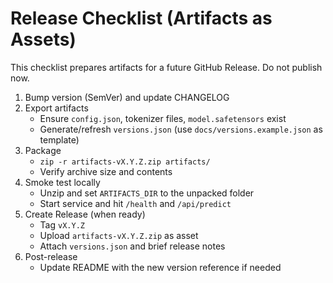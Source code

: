 # Release Checklist (Artifacts as Assets)

This checklist prepares artifacts for a future GitHub Release. Do not publish now.

1) Bump version (SemVer) and update CHANGELOG
2) Export artifacts
   - Ensure `config.json`, tokenizer files, `model.safetensors` exist
   - Generate/refresh `versions.json` (use `docs/versions.example.json` as template)
3) Package
   - `zip -r artifacts-vX.Y.Z.zip artifacts/`
   - Verify archive size and contents
4) Smoke test locally
   - Unzip and set `ARTIFACTS_DIR` to the unpacked folder
   - Start service and hit `/health` and `/api/predict`
5) Create Release (when ready)
   - Tag `vX.Y.Z`
   - Upload `artifacts-vX.Y.Z.zip` as asset
   - Attach `versions.json` and brief release notes
6) Post-release
   - Update README with the new version reference if needed
